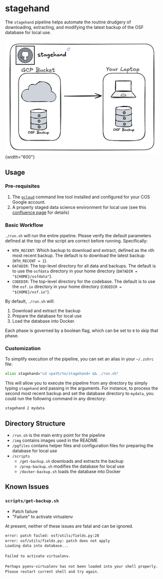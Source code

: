 # stagehand

The `stagehand` pipeline helps automate the routine drudgery of downloading, extracting, and modifying the latest backup of the OSF database for local use.

![](img/stagehand.png){width="600"}

## Usage

### Pre-requisites

1.  The [`gcloud`](https://cloud.google.com/sdk/docs/install) command line tool installed and configured for your COS Google account.
2.  A properly staged data science environment for local use (see this [confluence page](https://openscience.atlassian.net/wiki/spaces/DS1/pages/3114762241/Create+data+science+environment) for details)

### Basic Workflow

`./run.sh` will run the entire pipeline. Please verify the default parameters defined at the top of the script are correct before running. Specifically:

-   `NTH_RECENT`: Which backup to download and extract, defined as the `n`th most recent backup. The default is to download the latest backup (`NTH_RECENT = 1`).
-   `DATADIR`: The top-level directory for all data and backups. The default is to use the `osfdata` directory in your home directory (`DATADIR = "${HOME}/osfdata"`).
-   `CODEDIR`: The top-level directory for the codebase. The default is to use the `osf.io` directory in your home directory (`CODEDIR = "${HOME}/osf.io"`).

By default, `./run.sh` will:

1.  Download and extract the backup
2.  Prepare the database for local use
3.  Load the database into Docker.

Each phase is governed by a boolean flag, which can be set to `0` to skip that phase.

### Customization

To simplify execution of the pipeline, you can set an alias in your `~/.zshrc` file:

``` bash
alias stagehand="cd <path/to/stagehand> && ./run.sh"
```

This will allow you to execute the pipeline from any directory by simply typing `stagehand` and passing in the arguments. For instance, to process the second most recent backup and set the database directory to `mydata`, you could run the following command in any directory:

``` bash
stagehand 2 mydata
```

## Directory Structure

-   `/run.sh` is the main entry point for the pipeline
-   `/img` contains images used in the README
-   `/pgfiles` contains helper files and configuration files for preparing the database for local use
-   `/scripts`
    -   `/get-backup.sh` downloads and extracts the backup
    -   `/prep-backup.sh` modifies the database for local use
    -   `/docker-backup.sh` loads the database into Docker

## Known Issues

### `scripts/get-backup.sh`

- Patch failure
- "Failure" to activate virtualenv

At present, neither of these issues are fatal and can be ignored.

```bash
error: patch failed: osf/utils/fields.py:28
error: osf/utils/fields.py: patch does not apply
Loading data into database...

Failed to activate virtualenv.

Perhaps pyenv-virtualenv has not been loaded into your shell properly.
Please restart current shell and try again.
```
